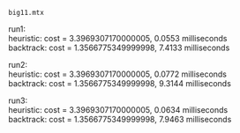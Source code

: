 ``big11.mtx``

run1:  
heuristic: cost = 3.3969307170000005, 0.0553 milliseconds  
backtrack: cost = 1.3566775349999998, 7.4133 milliseconds  

run2:  
heuristic: cost = 3.3969307170000005, 0.0772 milliseconds  
backtrack: cost = 1.3566775349999998, 9.3144 milliseconds  

run3:  
heuristic: cost = 3.3969307170000005, 0.0634 milliseconds  
backtrack: cost = 1.3566775349999998, 7.9463 milliseconds
